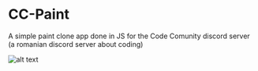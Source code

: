 # CC-Paint
A simple paint clone app done in JS for the Code Comunity discord server (a romanian discord server about coding) 

![alt text](https://prnt.sc/p3bqzh)
